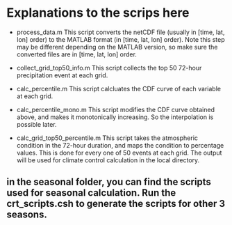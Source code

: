 # Explanations to the scrips here

- process\_data.m
    This script converts the netCDF file (usually in [time, lat, lon] order) to the MATLAB format (in [time, lat, lon] order). Note this step may be different depending on the MATLAB version, so make sure the converted files are in [time, lat, lon] order.

- collect\_grid\_top50\_info.m
    This script collects the top 50 72-hour precipitation event at each grid.

- calc\_percentile.m
    This script calcluates the CDF curve of each variable at each grid.

- calc\_percentile\_mono.m
    This script modifies the CDF curve obtained above, and makes it monotonically increasing. So the interpolation is possible later.

- calc\_grid\_top50\_percentile.m
    This script takes the atmospheric condition in the 72-hour duration, and maps the condition to percentage values. This is done for every one of 50 events at each grid. The output will be used for climate control calculation in the local directory.


## in the seasonal folder, you can find the scripts used for seasonal calculation. Run the crt_scripts.csh to generate the scripts for other 3 seasons.